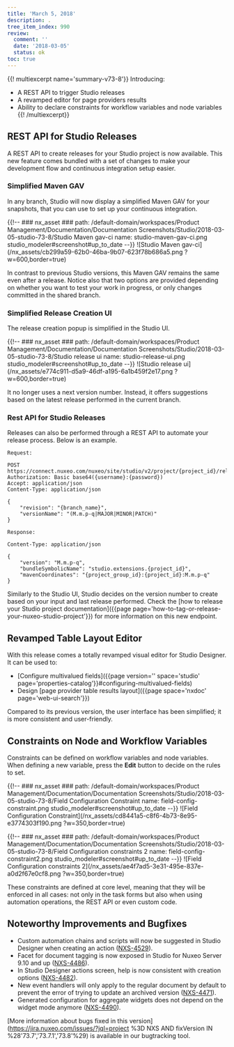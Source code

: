 ```yaml
---
title: 'March 5, 2018'
description: .
tree_item_index: 990
review:
  comment: ''
  date: '2018-03-05'
  status: ok
toc: true
---
```


{{! multiexcerpt name='summary-v73-8'}}
Introducing:
- A REST API to trigger Studio releases
- A revamped editor for page providers results
- Ability to declare constraints for workflow variables and node variables
{{! /multiexcerpt}}

## REST API for Studio Releases

A REST API to create releases for your Studio project is now available. This new feature comes bundled with a set of changes to make your development flow and continuous integration setup easier.

### Simplified Maven GAV

In any branch, Studio will now display a simplified Maven GAV for your snapshots, that you can use to set up your continuous integration.

{{!--     ### nx_asset ###
    path: /default-domain/workspaces/Product Management/Documentation/Documentation Screenshots/Studio/2018-03-05-studio-73-8/Studio Maven gav-ci
    name: studio-maven-gav-ci.png
    studio_modeler#screenshot#up_to_date
--}}
![Studio Maven gav-ci](/nx_assets/cb299a59-62b0-46ba-9b07-623f78b686a5.png ?w=600,border=true)

In contrast to previous Studio versions, this Maven GAV remains the same even after a release. Notice also that two options are provided depending on whether you want to test your work in progress, or only changes committed in the shared branch.

### Simplified Release Creation UI

The release creation popup is simplified in the Studio UI.

{{!--     ### nx_asset ###
    path: /default-domain/workspaces/Product Management/Documentation/Documentation Screenshots/Studio/2018-03-05-studio-73-8/Studio release ui
    name: studio-release-ui.png
    studio_modeler#screenshot#up_to_date
--}}
![Studio release ui](/nx_assets/e774c911-d5a9-46df-a195-6a1b459f2e17.png ?w=600,border=true)

It no longer uses a next version number. Instead, it offers suggestions based on the latest release performed in the current branch.

### Rest API for Studio Releases

Releases can also be performed through a REST API to automate your release process. Below is an example.

```
Request:

POST https://connect.nuxeo.com/nuxeo/site/studio/v2/project/{project_id}/releases
Authorization: Basic base64({username}:{password})
Accept: application/json
Content-Type: application/json

{
    "revision": "{branch_name}",
    "versionName": "(M.m.p-q|MAJOR|MINOR|PATCH)"
}

Response:

Content-Type: application/json

{
    "version": "M.m.p-q",
    "bundleSymbolicName": "studio.extensions.{project_id}",
    "mavenCoordinates": "{project_group_id}:{project_id}:M.m.p-q"
}
```

Similarly to the Studio UI, Studio decides on the version number to create based on your input and last release performed. Check the [how to release your Studio project documentation]({{page page='how-to-tag-or-release-your-nuxeo-studio-project'}}) for more information on this new endpoint.

## Revamped Table Layout Editor

With this release comes a totally revamped visual editor for Studio Designer. It can be used to:
- [Configure multivalued fields]({{page version='' space='studio' page='properties-catalog'}}#configuring-multivalued-fields)
- Design [page provider table results layout]({{page space='nxdoc' page='web-ui-search'}})

Compared to its previous version, the user interface has been simplified; it is more consistent and user-friendly.

## Constraints on Node and Workflow Variables

Constraints can be defined on workflow variables and node variables. When defining a new variable, press the **Edit** button to decide on the rules to set.

{{!--     ### nx_asset ###
    path: /default-domain/workspaces/Product Management/Documentation/Documentation Screenshots/Studio/2018-03-05-studio-73-8/Field Configuration Constraint
    name: field-config-constraint.png
    studio_modeler#screenshot#up_to_date
--}}
![Field Configuration Constraint](/nx_assets/cd8441a5-c8f6-4b73-8e95-e3774303f190.png ?w=350,border=true)

{{!--     ### nx_asset ###
    path: /default-domain/workspaces/Product Management/Documentation/Documentation Screenshots/Studio/2018-03-05-studio-73-8/Field Configuration constraints 2
    name: field-config-constraint2.png
    studio_modeler#screenshot#up_to_date
--}}
![Field Configuration constraints 2](/nx_assets/ae4f7ad5-3e31-495e-837e-a0d2f67e0cf8.png ?w=350,border=true)

These constraints are defined at core level, meaning that they will be enforced in all cases: not only in the task forms but also when using automation operations, the REST API or even custom code.

## Noteworthy Improvements and Bugfixes

- Custom automation chains and scripts will now be suggested in Studio Designer when creating an action   ([NXS-4529](https://jira.nuxeo.com/browse/NXS-4529)).
- Facet for document tagging is now exposed in Studio for Nuxeo Server 9.10 and up ([NXS-4486](https://jira.nuxeo.com/browse/NXS-4486)).
- In Studio Designer actions screen, help is now consistent with creation options ([NXS-4482](https://jira.nuxeo.com/browse/NXS-4482)).
- New event handlers will only apply to the regular document by default to prevent the error of trying to update an archived version ([NXS-4471](https://jira.nuxeo.com/browse/NXS-4471)).
- Generated configuration for aggregate widgets does not depend on the widget mode anymore ([NXS-4490](https://jira.nuxeo.com/browse/NXS-4490)).

[More information about bugs fixed in this version](https://jira.nuxeo.com/issues/?jql=project %3D NXS AND fixVersion IN %28'73.7','73.7.1','73.8'%29) is available in our bugtracking tool.
